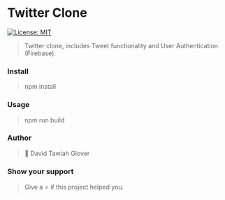 # Twitter Clone
[![License: MIT](https://img.shields.io/badge/License-MIT-yellow.svg)](https://opensource.org/licenses/MIT)

>Twitter clone, includes Tweet functionality and User Authentication (Firebase).

### Install

> npm install

### Usage
> npm run build

### Author
> 👤 David Tawiah Glover

### Show your support
> Give a ⭐ if this project helped you.
